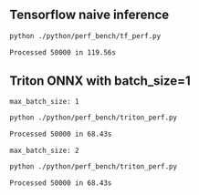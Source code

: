 ## Tensorflow naive inference

```bash
python ./python/perf_bench/tf_perf.py

Processed 50000 in 119.56s
```


## Triton ONNX with batch_size=1
`max_batch_size: 1`
```bash
python ./python/perf_bench/triton_perf.py

Processed 50000 in 68.43s
```


`max_batch_size: 2`
```bash
python ./python/perf_bench/triton_perf.py

Processed 50000 in 68.43s
```